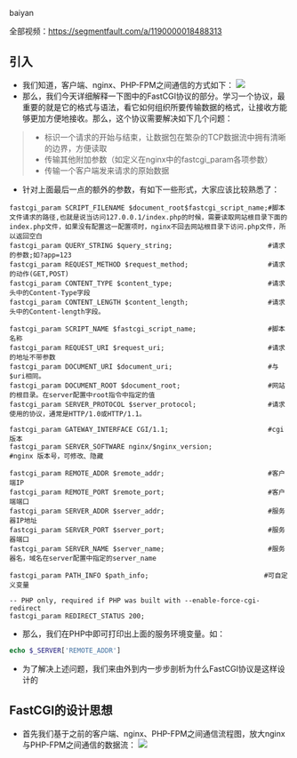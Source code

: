 baiyan

全部视频：https://segmentfault.com/a/1190000018488313

## 引入
 - 我们知道，客户端、nginx、PHP-FPM之间通信的方式如下：
![](http://baiyanzzz.oss-cn-beijing.aliyuncs.com/2019/7/17/1563331385845.png)
 - 那么，我们今天详细解释一下图中的FastCGI协议的部分。学习一个协议，最重要的就是它的格式与语法，看它如何组织所要传输数据的格式，让接收方能够更加方便地接收。那么，这个协议需要解决如下几个问题：

>  - 标识一个请求的开始与结束，让数据包在繁杂的TCP数据流中拥有清晰的边界，方便读取
>  - 传输其他附加参数（如定义在nginx中的fastcgi_param各项参数）
>  - 传输一个客户端发来请求的原始数据

 - 针对上面最后一点的额外的参数，有如下一些形式，大家应该比较熟悉了：
```nginx
fastcgi_param SCRIPT_FILENAME $document_root$fastcgi_script_name;#脚本文件请求的路径,也就是说当访问127.0.0.1/index.php的时候，需要读取网站根目录下面的index.php文件，如果没有配置这一配置项时，nginx不回去网站根目录下访问.php文件，所以返回空白
fastcgi_param QUERY_STRING $query_string;                        #请求的参数;如?app=123
fastcgi_param REQUEST_METHOD $request_method;                    #请求的动作(GET,POST)
fastcgi_param CONTENT_TYPE $content_type;                        #请求头中的Content-Type字段
fastcgi_param CONTENT_LENGTH $content_length;                    #请求头中的Content-length字段。

fastcgi_param SCRIPT_NAME $fastcgi_script_name;                  #脚本名称 
fastcgi_param REQUEST_URI $request_uri;                          #请求的地址不带参数
fastcgi_param DOCUMENT_URI $document_uri;                        #与$uri相同。 
fastcgi_param DOCUMENT_ROOT $document_root;                      #网站的根目录。在server配置中root指令中指定的值 
fastcgi_param SERVER_PROTOCOL $server_protocol;                  #请求使用的协议，通常是HTTP/1.0或HTTP/1.1。

fastcgi_param GATEWAY_INTERFACE CGI/1.1;                         #cgi 版本
fastcgi_param SERVER_SOFTWARE nginx/$nginx_version;              #nginx 版本号，可修改、隐藏

fastcgi_param REMOTE_ADDR $remote_addr;                          #客户端IP
fastcgi_param REMOTE_PORT $remote_port;                          #客户端端口
fastcgi_param SERVER_ADDR $server_addr;                          #服务器IP地址
fastcgi_param SERVER_PORT $server_port;                          #服务器端口
fastcgi_param SERVER_NAME $server_name;                          #服务器名，域名在server配置中指定的server_name

fastcgi_param PATH_INFO $path_info;                             #可自定义变量

-- PHP only, required if PHP was built with --enable-force-cgi-redirect
fastcgi_param REDIRECT_STATUS 200;
```
 - 那么，我们在PHP中即可打印出上面的服务环境变量。如：
```php
echo $_SERVER['REMOTE_ADDR']
```
 - 为了解决上述问题，我们来由外到内一步步剖析为什么FastCGI协议是这样设计的
## FastCGI的设计思想
 - 首先我们基于之前的客户端、nginx、PHP-FPM之间通信流程图，放大nginx与PHP-FPM之间通信的数据流：
![](http://baiyanzzz.oss-cn-beijing.aliyuncs.com/2019/7/17/1563332386398.png)